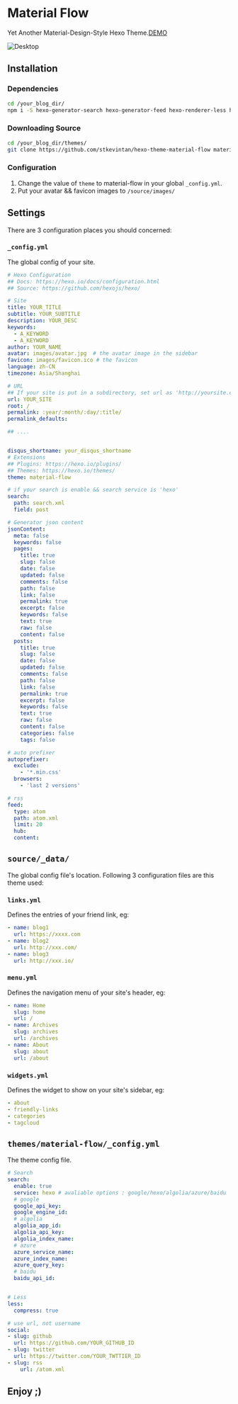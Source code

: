 # Material Flow

Yet Another Material-Design-Style Hexo Theme.[DEMO](http://keyin.me)  

![Desktop](https://raw.githubusercontent.com/stkevintan/hexo-theme-material-flow/master/snapshots/desktop.png)

## Installation
### Dependencies
```bash
cd /your_blog_dir/
npm i -S hexo-generator-search hexo-generator-feed hexo-renderer-less hexo-autoprefixer
```
### Downloading Source
```bash
cd /your_blog_dir/themes/
git clone https://github.com/stkevintan/hexo-theme-material-flow material-flow
```
### Configuration
1. Change the value of `theme` to material-flow in your global `_config.yml`.
2. Put your avatar && favicon  images to `/source/images/`



## Settings

There are 3 configuration places you should concerned:

### `_config.yml`  
The global config of your site.
```yaml
# Hexo Configuration
## Docs: https://hexo.io/docs/configuration.html
## Source: https://github.com/hexojs/hexo/

# Site
title: YOUR_TITLE
subtitle: YOUR_SUBTITLE
description: YOUR_DESC
keywords:
  - A_KEYWORD
  - A_KEYWORD
author: YOUR_NAME
avatar: images/avatar.jpg  # the avatar image in the sidebar
favicon: images/favicon.ico # the favicon
language: zh-CN
timezone: Asia/Shanghai

# URL
## If your site is put in a subdirectory, set url as 'http://yoursite.com/child' and root as '/child/'
url: YOUR_SITE
root: /
permalink: :year/:month/:day/:title/
permalink_defaults:

## ....


disqus_shortname: your_disqus_shortname
# Extensions
## Plugins: https://hexo.io/plugins/
## Themes: https://hexo.io/themes/
theme: material-flow

# if your search is enable && search service is 'hexo'
search:
  path: search.xml
  field: post

# Generator json content
jsonContent:
  meta: false
  keywords: false
  pages:
    title: true
    slug: false
    date: false
    updated: false
    comments: false
    path: false
    link: false
    permalink: true
    excerpt: false
    keywords: false
    text: true
    raw: false
    content: false
  posts:
    title: true
    slug: false
    date: false
    updated: false
    comments: false
    path: false
    link: false
    permalink: true
    excerpt: false
    keywords: false
    text: true
    raw: false
    content: false
    categories: false
    tags: false

# auto prefixer
autoprefixer:
  exclude:
    - '*.min.css'
  browsers:
    - 'last 2 versions'

# rss
feed:
  type: atom
  path: atom.xml
  limit: 20
  hub:
  content:
```

## `source/_data/`
The global config file's location. Following 3 configuration files are this theme used:
### `links.yml` 
Defines the entries of your friend link, eg:
```yaml
- name: blog1
  url: https://xxxx.com
- name: blog2
  url: http://xxx.com/
- name: blog3
  url: http://xxx.io/
```

### `menu.yml` 
Defines the navigation menu of your site's header, eg:
```yaml
- name: Home
  slug: home
  url: /
- name: Archives
  slug: archives
  url: /archives
- name: About
  slug: about
  url: /about
```

### `widgets.yml`
Defines the widget to show on your site's sidebar, eg:
```yaml
- about
- friendly-links
- categories
- tagcloud
```


## `themes/material-flow/_config.yml` 
The theme config file.
```yaml
# Search
search: 
  enable: true
  service: hexo # avaliable options : google/hexo/algolia/azure/baidu
  # google 
  google_api_key:
  google_engine_id:
  # algolia
  algolia_app_id:
  algolia_api_key:
  algolia_index_name:
  # azure
  azure_service_name:
  azure_index_name:
  azure_query_key:
  # baidu
  baidu_api_id:


# Less
less:
  compress: true

# use url, not username
social:
- slug: github
  url: https://github.com/YOUR_GITHUB_ID
- slug: twitter
  url: https://twitter.com/YOUR_TWTTIER_ID
- slug: rss
	url: /atom.xml
```



## Enjoy ;)
